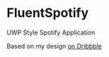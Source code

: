 # FluentSpotify
UWP Style Spotify Application

Based on my design [on Dribbble](https://dribbble.com/shots/10153002-Spotify-UWP-Redesign)
